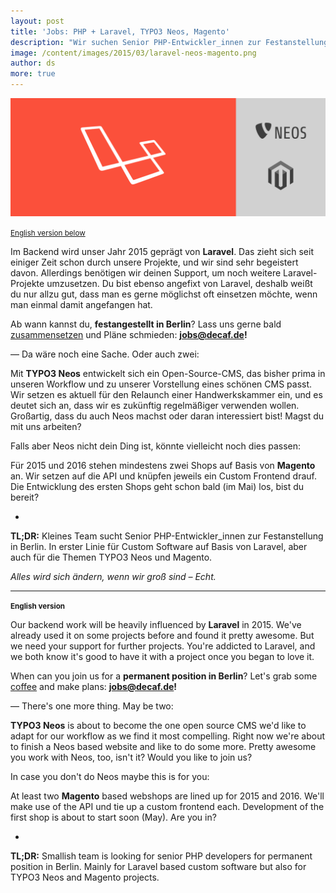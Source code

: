 ```yaml
---
layout: post
title: 'Jobs: PHP + Laravel, TYPO3 Neos, Magento'
description: "Wir suchen Senior PHP-Entwickler_innen zur Festanstellung in Berlin! / We’re looking for senior PHP developers for permanent position in Berlin!"
image: /content/images/2015/03/laravel-neos-magento.png
author: ds
more: true
---
```


![Laravel, TYPO3 Neos, Magento](/content/images/2015/03/laravel-neos-magento.png)

<small>[English version below](#english)</small>

Im Backend wird unser Jahr 2015 geprägt von __Laravel__. Das zieht sich seit einiger Zeit schon durch unsere Projekte, und wir sind sehr begeistert davon. Allerdings benötigen wir deinen Support, um noch weitere Laravel-Projekte umzusetzen. Du bist ebenso angefixt von Laravel, deshalb weißt du nur allzu gut, dass man es gerne möglichst oft einsetzen möchte, wenn man einmal damit angefangen hat.

Ab wann kannst du, __festangestellt in Berlin__? Lass uns gerne bald [zusammensetzen](http://blog.decaf.de/2015/03/04/573083761467904000/) und Pläne schmieden: __[jobs@decaf.de](mailto:jobs@decaf.de)!__

— Da wäre noch eine Sache. Oder auch zwei:

Mit __TYPO3 Neos__ entwickelt sich ein Open-Source-CMS, das bisher prima in unseren Workflow und zu unserer Vorstellung eines schönen CMS passt. Wir setzen es aktuell für den Relaunch einer Handwerkskammer ein, und es deutet sich an, dass wir es zukünftig regelmäßiger verwenden wollen.
Großartig, dass du auch Neos machst oder daran interessiert bist! Magst du mit uns arbeiten?

Falls aber Neos nicht dein Ding ist, könnte vielleicht noch dies passen:

Für 2015 und 2016 stehen mindestens zwei Shops auf Basis von __Magento__ an. Wir setzen auf die API und knüpfen jeweils ein Custom Frontend drauf. Die Entwicklung des ersten Shops geht schon bald (im Mai) los, bist du bereit?

*

__TL;DR:__ Kleines Team sucht Senior PHP-Entwickler_innen zur Festanstellung in Berlin. In erster Linie für Custom Software auf Basis von Laravel, aber auch für die Themen TYPO3 Neos und Magento.

_Alles wird sich ändern, wenn wir groß sind – Echt._


---

__<small id="english">English version</small>__

Our backend work will be heavily influenced by __Laravel__ in 2015. We've already used it on some projects before and found it pretty awesome. But we need your support for further projects. You're addicted to Laravel, and we both know it's good to have it with a project once you began to love it.

When can you join us for a __permanent position in Berlin__? Let's grab some [coffee](http://blog.decaf.de/2015/03/04/573083761467904000/) and make plans: __[jobs@decaf.de](mailto:jobs@decaf.de)!__

— There's one more thing. May be two:

__TYPO3 Neos__ is about to become the one open source CMS we'd like to adapt for our workflow as we find it most compelling. Right now we're about to finish a Neos based website and like to do some more.
Pretty awesome you work with Neos, too, isn't it? Would you like to join us?

In case you don't do Neos maybe this is for you:

At least two __Magento__ based webshops are lined up for 2015 and 2016. We'll make use of the API und tie up a custom frontend each. Development of the first shop is about to start soon (May). Are you in?

*

__TL;DR:__ Smallish team is looking for senior PHP developers for permanent position in Berlin. Mainly for Laravel based custom software but also for TYPO3 Neos and Magento projects.
